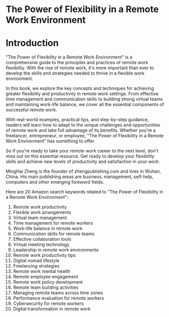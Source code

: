 # The Power of Flexibility in a Remote Work Environment

# Introduction

"The Power of Flexibility in a Remote Work Environment" is a comprehensive guide to the principles and practices of remote work flexibility. With the rise of remote work, it's more important than ever to develop the skills and strategies needed to thrive in a flexible work environment.

In this book, we explore the key concepts and techniques for achieving greater flexibility and productivity in remote work settings. From effective time management and communication skills to building strong virtual teams and maintaining work-life balance, we cover all the essential components of successful remote work.

With real-world examples, practical tips, and step-by-step guidance, readers will learn how to adapt to the unique challenges and opportunities of remote work and take full advantage of its benefits. Whether you're a freelancer, entrepreneur, or employee, "The Power of Flexibility in a Remote Work Environment" has something to offer.

So if you're ready to take your remote work career to the next level, don't miss out on this essential resource. Get ready to develop your flexibility skills and achieve new levels of productivity and satisfaction in your work.


MingHai Zheng is the founder of zhengpublishing.com and lives in Wuhan, China. His main publishing areas are business, management, self-help, computers and other emerging foreword fields.



Here are 20 Amazon search keywords related to "The Power of Flexibility in a Remote Work Environment":

1. Remote work productivity
2. Flexible work arrangements
3. Virtual team management
4. Time management for remote workers
5. Work-life balance in remote work
6. Communication skills for remote teams
7. Effective collaboration tools
8. Virtual meeting technology
9. Leadership in remote work environments
10. Remote work productivity tips
11. Digital nomad lifestyle
12. Freelancing strategies
13. Remote work mental health
14. Remote employee engagement
15. Remote work policy development
16. Remote team building activities
17. Managing remote teams across time zones
18. Performance evaluation for remote workers
19. Cybersecurity for remote workers
20. Digital transformation in remote work

